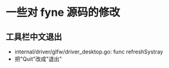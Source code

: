 # 一些对 fyne 源码的修改

## 工具栏中文退出

- internal/driver/glfw/driver_desktop.go: func refreshSystray
- 把"Quit"改成"退出"
